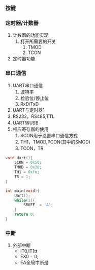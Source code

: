 ### 按键
### 定时器/计数器
1. 计数器的功能实现
    1. 打开所需要的开关
        1. TMOD
        2. TCON
2. 定时器功能


### 串口通信
1. UART串口通信
    1. 波特率
    2. 检验位/停止位
    3. RxD/TxD
2. UART与定时器1
3. RS232，RS485,TTL
4. UART转USB
5. 相应寄存器的使用
	1. SCON用于设置串口通信方式
	2. TH1，TMOD,PCON(其中的SMOD)
	3. TCON，TR
```c
void Uart(){
	SCON = 0x50;
	TMOD = 0x20;
	TH1 = 0xfe;
	TR = 1;
}

int main(void){
	Uart();
	while(1){
		SBUFF  = 'A';
	}
	return 0;
}
```

### 中断
1. 外部中断
	- IT0,IT1tt
	- EX0 = 0;
	- EA全局中断是